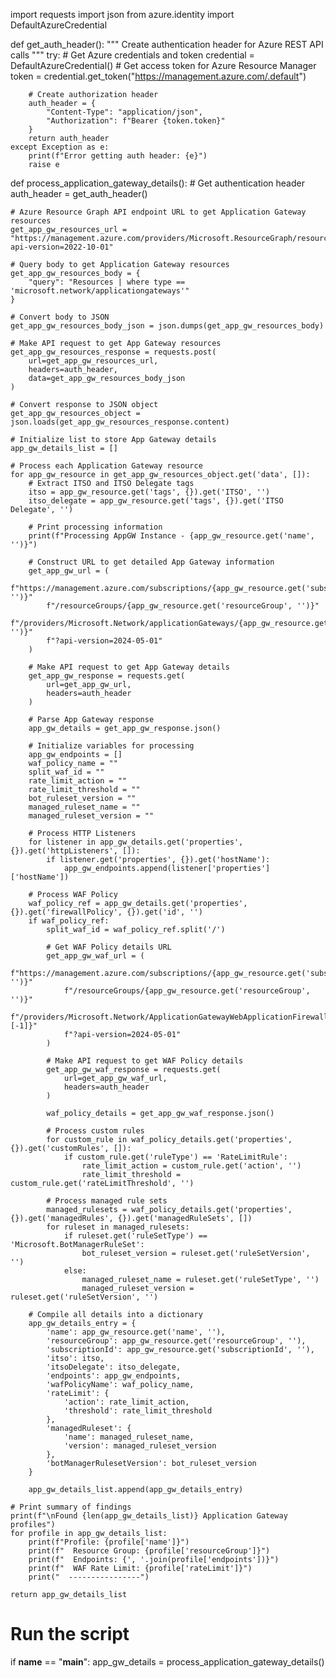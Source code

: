 import requests
import json
from azure.identity import DefaultAzureCredential

def get_auth_header():
    """
    Create authentication header for Azure REST API calls
    """
    try:
        # Get Azure credentials and token
        credential = DefaultAzureCredential()
        # Get access token for Azure Resource Manager
        token = credential.get_token("https://management.azure.com/.default")
        
        # Create authorization header
        auth_header = {
            "Content-Type": "application/json",
            "Authorization": f"Bearer {token.token}"
        }
        return auth_header
    except Exception as e:
        print(f"Error getting auth header: {e}")
        raise e

def process_application_gateway_details():
    # Get authentication header
    auth_header = get_auth_header()

    # Azure Resource Graph API endpoint URL to get Application Gateway resources
    get_app_gw_resources_url = "https://management.azure.com/providers/Microsoft.ResourceGraph/resources?api-version=2022-10-01"

    # Query body to get Application Gateway resources
    get_app_gw_resources_body = {
        "query": "Resources | where type == 'microsoft.network/applicationgateways'"
    }

    # Convert body to JSON
    get_app_gw_resources_body_json = json.dumps(get_app_gw_resources_body)

    # Make API request to get App Gateway resources
    get_app_gw_resources_response = requests.post(
        url=get_app_gw_resources_url,
        headers=auth_header,
        data=get_app_gw_resources_body_json
    )

    # Convert response to JSON object
    get_app_gw_resources_object = json.loads(get_app_gw_resources_response.content)

    # Initialize list to store App Gateway details
    app_gw_details_list = []

    # Process each Application Gateway resource
    for app_gw_resource in get_app_gw_resources_object.get('data', []):
        # Extract ITSO and ITSO Delegate tags
        itso = app_gw_resource.get('tags', {}).get('ITSO', '')
        itso_delegate = app_gw_resource.get('tags', {}).get('ITSO Delegate', '')

        # Print processing information
        print(f"Processing AppGW Instance - {app_gw_resource.get('name', '')}")

        # Construct URL to get detailed App Gateway information
        get_app_gw_url = (
            f"https://management.azure.com/subscriptions/{app_gw_resource.get('subscriptionId', '')}"
            f"/resourceGroups/{app_gw_resource.get('resourceGroup', '')}"
            f"/providers/Microsoft.Network/applicationGateways/{app_gw_resource.get('name', '')}"
            f"?api-version=2024-05-01"
        )

        # Make API request to get App Gateway details
        get_app_gw_response = requests.get(
            url=get_app_gw_url,
            headers=auth_header
        )

        # Parse App Gateway response
        app_gw_details = get_app_gw_response.json()

        # Initialize variables for processing
        app_gw_endpoints = []
        waf_policy_name = ""
        split_waf_id = ""
        rate_limit_action = ""
        rate_limit_threshold = ""
        bot_ruleset_version = ""
        managed_ruleset_name = ""
        managed_ruleset_version = ""

        # Process HTTP Listeners
        for listener in app_gw_details.get('properties', {}).get('httpListeners', []):
            if listener.get('properties', {}).get('hostName'):
                app_gw_endpoints.append(listener['properties']['hostName'])

        # Process WAF Policy
        waf_policy_ref = app_gw_details.get('properties', {}).get('firewallPolicy', {}).get('id', '')
        if waf_policy_ref:
            split_waf_id = waf_policy_ref.split('/')

            # Get WAF Policy details URL
            get_app_gw_waf_url = (
                f"https://management.azure.com/subscriptions/{app_gw_resource.get('subscriptionId', '')}"
                f"/resourceGroups/{app_gw_resource.get('resourceGroup', '')}"
                f"/providers/Microsoft.Network/ApplicationGatewayWebApplicationFirewallPolicies/{waf_policy_ref.split('/')[-1]}"
                f"?api-version=2024-05-01"
            )

            # Make API request to get WAF Policy details
            get_app_gw_waf_response = requests.get(
                url=get_app_gw_waf_url,
                headers=auth_header
            )

            waf_policy_details = get_app_gw_waf_response.json()

            # Process custom rules
            for custom_rule in waf_policy_details.get('properties', {}).get('customRules', []):
                if custom_rule.get('ruleType') == 'RateLimitRule':
                    rate_limit_action = custom_rule.get('action', '')
                    rate_limit_threshold = custom_rule.get('rateLimitThreshold', '')

            # Process managed rule sets
            managed_rulesets = waf_policy_details.get('properties', {}).get('managedRules', {}).get('managedRuleSets', [])
            for ruleset in managed_rulesets:
                if ruleset.get('ruleSetType') == 'Microsoft.BotManagerRuleSet':
                    bot_ruleset_version = ruleset.get('ruleSetVersion', '')
                else:
                    managed_ruleset_name = ruleset.get('ruleSetType', '')
                    managed_ruleset_version = ruleset.get('ruleSetVersion', '')

        # Compile all details into a dictionary
        app_gw_details_entry = {
            'name': app_gw_resource.get('name', ''),
            'resourceGroup': app_gw_resource.get('resourceGroup', ''),
            'subscriptionId': app_gw_resource.get('subscriptionId', ''),
            'itso': itso,
            'itsoDelegate': itso_delegate,
            'endpoints': app_gw_endpoints,
            'wafPolicyName': waf_policy_name,
            'rateLimit': {
                'action': rate_limit_action,
                'threshold': rate_limit_threshold
            },
            'managedRuleset': {
                'name': managed_ruleset_name,
                'version': managed_ruleset_version
            },
            'botManagerRulesetVersion': bot_ruleset_version
        }

        app_gw_details_list.append(app_gw_details_entry)

    # Print summary of findings
    print(f"\nFound {len(app_gw_details_list)} Application Gateway profiles")
    for profile in app_gw_details_list:
        print(f"Profile: {profile['name']}")
        print(f"  Resource Group: {profile['resourceGroup']}")
        print(f"  Endpoints: {', '.join(profile['endpoints'])}")
        print(f"  WAF Rate Limit: {profile['rateLimit']}")
        print("  ----------------")

    return app_gw_details_list

# Run the script
if __name__ == "__main__":
    app_gw_details = process_application_gateway_details()